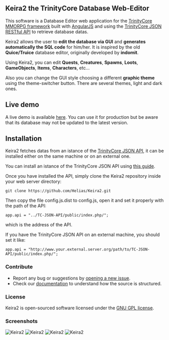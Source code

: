 ## Keira2 the TrinityCore Database Web-Editor

This software is a Database Editor web application for the [TrinityCore MMORPG framework](https://github.com/TrinityCore/TrinityCore) built with [AngularJS](https://angularjs.org/) and using the [TrinityCore JSON RESTful API](https://github.com/ShinDarth/TC-JSON-API/) to retrieve database datas.

Keira2 allows the user to **edit the database via GUI** and **generates automatically the SQL code** for him/her. It is inspired by the old **Quice/Truice** database editor, originally developed by **indomit**.

Using Keira2, you can edit **Quests**, **Creatures**, **Spawns**, **Loots**, **GameObjects**, **Items**, **Characters**, etc...

Also you can change the GUI style choosing a different **graphic theme** using the theme-switcher button. There are several themes, light and dark ones.

## Live demo

A live demo is available [here](http://shinworld.altervista.org/Keira2/). You can use it for production but be aware that its database may not be updated to the latest version.

## Installation

Keira2 fetches datas from an istance of the [TrinityCore JSON API](https://github.com/ShinDarth/TC-JSON-API/), it can be installed either on the same machine or on an external one.

You can install an istance of the TrinityCore JSON API using [this guide](https://github.com/ShinDarth/TC-JSON-API/blob/3.3.5/INSTALL.md).

Once you have installed the API, simply clone the Keira2 repository inside your web server directory:

`git clone https://github.com/Helias/Keira2.git`

Then copy the file config.js.dist to config.js, open it and set it properly with the path of the API:

`app.api = "../TC-JSON-API/public/index.php/";`

which is the address of the API.

If you have the TrinityCore JSON API on an external machine, you should set it like:

`app.api = "http://www.your.external.server.org/path/to/TC-JSON-API/public/index.php/";`


### Contribute

- Report any bug or suggestions by [opening a new issue](https://github.com/Helias/Keira2/issues/new).
- Check our [documentation](https://github.com/Helias/Keira2/wiki) to understand how the source is structured.

### License

Keira2 is open-sourced software licensed under the [GNU GPL license](https://github.com/Helias/Keira2/blob/master/LICENSE).

### Screenshots

![Keira2](http://shinworld.altervista.org/images/keira2/Keira2.png "Keira2")
![Keira2](http://shinworld.altervista.org/images/keira2/Keira2-themes.png "Keira2")
![Keira2](http://shinworld.altervista.org/images/keira2/Keira2-themes2.png "Keira2")
![Keira2](http://shinworld.altervista.org/images/keira2/Keira2-themes3.png "Keira2")
